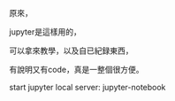 原來，

jupyter是這樣用的，

可以拿來教學，以及自已紀録東西，

有說明又有code，真是一整個很方便。

start jupyter local server:
jupyter-notebook
